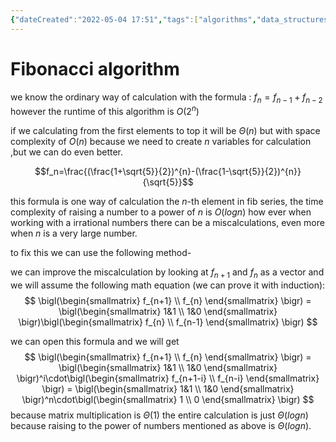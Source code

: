 ```yaml
---
{"dateCreated":"2022-05-04 17:51","tags":["algorithms","data_structures"],"dg-publish":true,"pageDirection":"ltr","permalink":"/cs/algorithms/fibonacci-algorithm/","dgPassFrontmatter":true}
---
```



# Fibonacci algorithm 

we know the ordinary way of calculation with the formula : 
$f_{n}=f_{n-1}+f_{n-2}$ 
however the runtime of this algorithm is $O(2^n)$ 

if we calculating from the first elements to top it will be $\Theta(n)$ but with space complexity of $O(n)$ because we need to create $n$ variables for calculation ,but we can do even better.

$$f_n=\frac{(\frac{1+\sqrt{5}}{2})^{n}-(\frac{1-\sqrt{5}}{2})^{n}}{\sqrt{5}}$$

this formula is one way of calculation the $n$-th element in fib series, the time complexity of raising a number to a power of $n$ is $O(logn)$ how ever when working with a irrational numbers there can be a miscalculations, even more when $n$ is a very large number.

to fix this we can use the following method-

we can improve the miscalculation by looking at $f_{n+1}$ and $f_{n}$ 
as a vector and we will assume the following math equation (we can prove it with induction): 
$$ \bigl(\begin{smallmatrix}
f_{n+1} \\ f_{n} 
\end{smallmatrix} \bigr) = \bigl(\begin{smallmatrix}
1&1 \\ 1&0
\end{smallmatrix} \bigr)\bigl(\begin{smallmatrix}
f_{n} \\ f_{n-1}
\end{smallmatrix} \bigr) $$

we can open this formula and we will get 
$$ \bigl(\begin{smallmatrix}
f_{n+1} \\ f_{n} 
\end{smallmatrix} \bigr) = \bigl(\begin{smallmatrix}
1&1 \\ 1&0
\end{smallmatrix} \bigr)^i\cdot\bigl(\begin{smallmatrix}
f_{n+1-i} \\ f_{n-i}
\end{smallmatrix} \bigr) = \bigl(\begin{smallmatrix}
1&1 \\ 1&0
\end{smallmatrix} \bigr)^n\cdot\bigl(\begin{smallmatrix}
1 \\ 0
\end{smallmatrix} \bigr) $$
because matrix multiplication is $\Theta(1)$ the entire calculation is just $\Theta(logn)$ because raising to the power of numbers mentioned as above is $\Theta(logn)$.


